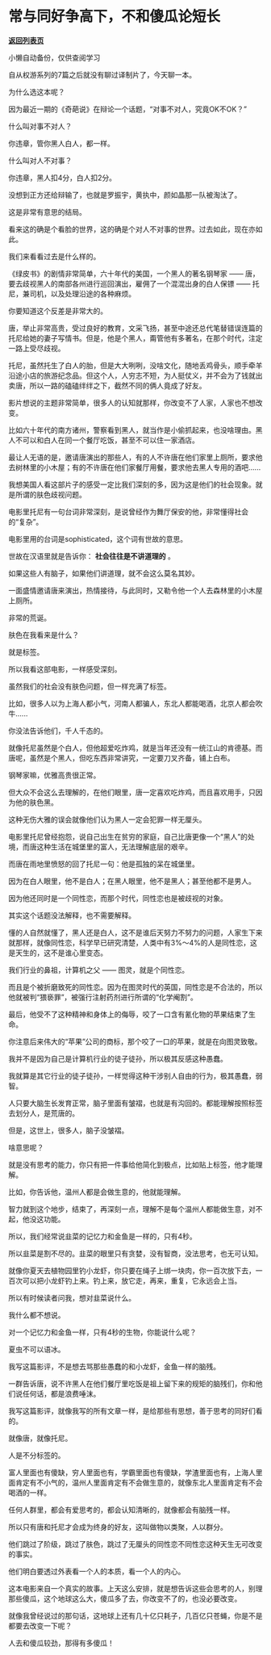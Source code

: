 # 常与同好争高下，不和傻瓜论短长

[**返回列表页**](/gzh/记忆承载3)

小懒自动备份，仅供查阅学习

自从权游系列的7篇之后就没有聊过译制片了，今天聊一本。

  

为什么选这本呢？

  

因为最近一期的《奇葩说》在辩论一个话题，“对事不对人，究竟OK不OK？”

  

什么叫对事不对人？

  

你违章，管你黑人白人，都一样。

  

什么叫对人不对事？

  

你违章，黑人扣4分，白人扣2分。

  

没想到正方还给辩输了，也就是罗振宇，黄执中，颜如晶那一队被淘汰了。

  

这是非常有意思的结局。

  

看来这的确是个看脸的世界，这的确是个对人不对事的世界。过去如此，现在亦如此。

  

我们来看看过去是什么样的。

  

《绿皮书》的剧情非常简单，六十年代的美国，一个黑人的著名钢琴家 —— 唐，要去歧视黑人的南部各州进行巡回演出，雇佣了一个混混出身的白人保镖 ——
托尼，兼司机，以及处理沿途的各种麻烦。

  

你要知道这个反差是非常大的。

  

唐，举止非常高贵，受过良好的教育，文采飞扬，甚至中途还总代笔替错误连篇的托尼给她的妻子写情书。但是，他是个黑人，甭管他有多著名，在那个时代，注定一路上受尽歧视。

  

托尼，虽然托生了白人的胎，但是大大咧咧，没啥文化，随地丢鸡骨头，顺手牵羊沿途小店的旅游纪念品。但这个人，人穷志不短，为人挺仗义，并不会为了钱就出卖唐，所以一路的磕磕绊绊之下，截然不同的俩人竟成了好友。

  

影片想说的主题非常简单，很多人的认知就那样，你改变不了人家，人家也不想改变。

  

比如六十年代的南方诸州，警察看到黑人，就当作是小偷抓起来，也没啥理由。黑人不可以和白人在同一个餐厅吃饭，甚至不可以住一家酒店。

  

最让人无语的是，邀请唐演出的那些人，有的人不许唐在他们家里上厕所，要求他去树林里的小木屋；有的不许唐在他们家餐厅用餐，要求他去黑人专用的酒吧......

  

我想美国人看这部片子的感受一定比我们深刻的多，因为这是他们的社会现象。就是所谓的肤色歧视问题。

  

电影里托尼有一句台词非常深刻，是说曾经作为舞厅保安的他，非常懂得社会的“复杂”。  

  

电影里用的台词是sophisticated，这个词有世故的意思。

  

世故在汉语里就是告诉你： **社会往往是不讲道理的** 。

  

如果这些人有脑子，如果他们讲道理，就不会这么莫名其妙。

  

一面盛情邀请唐来演出，热情接待，与此同时，又勒令他一个人去森林里的小木屋上厕所。

  

非常的荒诞。

  

肤色在我看来是什么？

  

就是标签。

  

所以我看这部电影，一样感受深刻。

  

虽然我们的社会没有肤色问题，但一样充满了标签。

  

比如，很多人以为上海人都小气，河南人都骗人，东北人都能喝酒，北京人都会吹牛......

  

你没法告诉他们，千人千态的。

  

就像托尼虽然是个白人，但他超爱吃炸鸡，就是当年还没有一统江山的肯德基。而唐呢，虽然是个黑人，但吃东西非常讲究，一定要刀叉齐备，铺上白布。

  

钢琴家嘛，优雅高贵很正常。

  

但大众不会这么去理解的，在他们眼里，唐一定喜欢吃炸鸡，而且喜欢用手，只因为他的肤色黑。

  

这种无伤大雅的误会就像他们认为黑人一定会犯罪一样无厘头。

  

电影里托尼曾经抱怨，说自己出生在贫穷的家庭，自己比唐更像一个“黑人”的处境，而唐这种生活在城堡里的富人，无法理解底层的艰辛。

  

而唐在雨地里愤怒的回了托尼一句：他是孤独的呆在城堡里。

  

因为在白人眼里，他不是白人；在黑人眼里，他不是黑人；甚至他都不是男人。

  

因为他还同时是一个同性恋，而那个时代，同性恋也是被歧视的对象。

  

其实这个话题没法解释，也不需要解释。

  

懂的人自然就懂了，黑人还是白人，这不是谁后天努力不努力的问题，人家生下来就那样，就像同性恋，科学早已研究清楚，人类中有3%～4%的人是同性恋，这是天生的，这不是谁心里变态。

  

我们行业的鼻祖，计算机之父 —— 图灵，就是个同性恋。

  

而且是个被折磨致死的同性恋。因为在图灵时代的英国，同性恋是不合法的，所以他就被判“猥亵罪”，被强行注射药剂进行所谓的“化学阉割”。

  

最后，他受不了这种精神和身体上的侮辱，咬了一口含有氰化物的苹果结束了生命。

  

你注意后来伟大的“苹果”公司的商标，那个咬了一口的苹果，就是在向图灵致敬。

  

我并不是因为自己是计算机行业的徒子徒孙，所以极其反感这种愚蠢。

  

我就算是其它行业的徒子徒孙，一样觉得这种干涉别人自由的行为，极其愚蠢，弱智。

  

人只要大脑生长发育正常，脑子里面有皱褶，也就是有沟回的。都能理解按照标签去划分人，是荒唐的。

  

但是，这世上，很多人，脑子没皱褶。

  

啥意思呢？

  

就是没有思考的能力，你只有把一件事给他简化到极点，比如贴上标签，他才能理解。

  

比如，你告诉他，温州人都是会做生意的，他就能理解。

  

智力就到这个地步，结束了，再深刻一点，理解不是每个温州人都能做生意，对不起，他没这功能。

  

所以，我们经常说韭菜的记忆力和金鱼是一样的，只有4秒。

  

所以韭菜是割不尽的。韭菜的眼里只有贪婪，没有智商，没法思考，也无可认知。

  

就像你夏天去植物园里钓小龙虾，你只要在绳子上绑一块肉，你一百次放下去，一百次可以把小龙虾钓上来。钓上来，放它走，再来，重复，它永远会上当。

  

所以有时候读者问我，想对韭菜说什么。

  

我什么都不想说。

  

对一个记忆力和金鱼一样，只有4秒的生物，你能说什么呢？

  

夏虫不可以语冰。

  

我写这篇影评，不是想去骂那些愚蠢的和小龙虾，金鱼一样的脑残。

  

一群告诉唐，说不许黑人在他们餐厅里吃饭是祖上留下来的规矩的脑残们，你和他们说任何话，都是浪费唾沫。

  

我写这篇影评，就像我写的所有文章一样，是给那些有思想，善于思考的同好们看的。

  

就像唐，就像托尼。

  

人是不分标签的。

  

富人里面也有傻缺，穷人里面也有，学霸里面也有傻缺，学渣里面也有，上海人里面肯定有不小气的，温州人里面肯定有不会做生意的，就像东北人里面肯定有不会喝酒的一样。

  

任何人群里，都会有爱思考的，都会认知清晰的，就像都会有脑残一样。

  

所以只有唐和托尼才会成为终身的好友，这叫做物以类聚，人以群分。

  

他们跳过了阶级，跳过了肤色，跳过了无厘头的同性恋不同性恋这种天生无可改变的事实。

  

他们明白要透过外表看一个人的本质，看一个人的内心。

  

这本电影来自一个真实的故事。上天这么安排，就是想告诉这些会思考的人，别理那些傻瓜，这个地球这么大，傻瓜多了去，你改变不了的，也没必要改变。

  

就像我曾经说过的那句话，这地球上还有几十亿只耗子，几百亿只苍蝇，你是不是都要去改变一下呢？

  

人去和傻瓜较劲，那得有多傻瓜！

